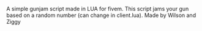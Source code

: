 A simple gunjam script made in LUA for fivem. This script jams your gun based on a random number (can change in client.lua).
Made by Wilson and Ziggy
